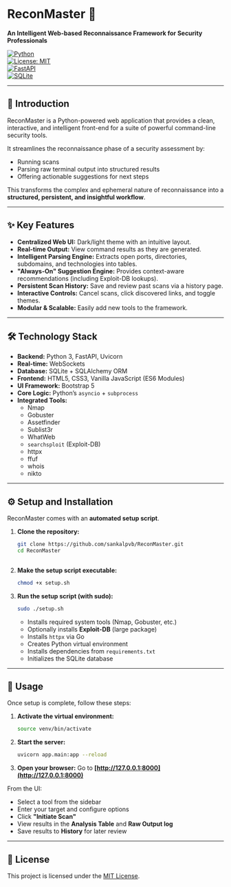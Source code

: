 # ReconMaster 🚀  
**An Intelligent Web-based Reconnaissance Framework for Security Professionals**  

[![Python](https://img.shields.io/badge/Python-3.8+-blue.svg)](https://www.python.org/)  
[![License: MIT](https://img.shields.io/badge/License-MIT-green.svg)](LICENSE)  
[![FastAPI](https://img.shields.io/badge/Backend-FastAPI-red.svg)](https://fastapi.tiangolo.com/)  
[![SQLite](https://img.shields.io/badge/Database-SQLite-lightgrey.svg)](https://www.sqlite.org/)  

---
## 🎯 Introduction  

ReconMaster is a Python-powered web application that provides a clean, interactive, and intelligent front-end for a suite of powerful command-line security tools.  

It streamlines the reconnaissance phase of a security assessment by:  
- Running scans  
- Parsing raw terminal output into structured results  
- Offering actionable suggestions for next steps  

This transforms the complex and ephemeral nature of reconnaissance into a **structured, persistent, and insightful workflow**.  

---

## ✨ Key Features  

- **Centralized Web UI:** Dark/light theme with an intuitive layout.  
- **Real-time Output:** View command results as they are generated.  
- **Intelligent Parsing Engine:** Extracts open ports, directories, subdomains, and technologies into tables.  
- **"Always-On" Suggestion Engine:** Provides context-aware recommendations (including Exploit-DB lookups).  
- **Persistent Scan History:** Save and review past scans via a history page.  
- **Interactive Controls:** Cancel scans, click discovered links, and toggle themes.  
- **Modular & Scalable:** Easily add new tools to the framework.  

---

## 🛠️ Technology Stack  

- **Backend:** Python 3, FastAPI, Uvicorn  
- **Real-time:** WebSockets  
- **Database:** SQLite + SQLAlchemy ORM  
- **Frontend:** HTML5, CSS3, Vanilla JavaScript (ES6 Modules)  
- **UI Framework:** Bootstrap 5  
- **Core Logic:** Python’s `asyncio` + `subprocess`  
- **Integrated Tools:**  
  - Nmap  
  - Gobuster  
  - Assetfinder  
  - Sublist3r  
  - WhatWeb  
  - `searchsploit` (Exploit-DB)  
  - httpx  
  - ffuf  
  - whois  
  - nikto  

---

## ⚙️ Setup and Installation  

ReconMaster comes with an **automated setup script**.  

1. **Clone the repository:**  
   ```bash
   git clone https://github.com/sankalpvb/ReconMaster.git
   cd ReconMaster
  

2. **Make the setup script executable:**

   ```bash
   chmod +x setup.sh
   ```

3. **Run the setup script (with sudo):**

   ```bash
   sudo ./setup.sh
   ```

   * Installs required system tools (Nmap, Gobuster, etc.)
   * Optionally installs **Exploit-DB** (large package)
   * Installs `httpx` via Go
   * Creates Python virtual environment
   * Installs dependencies from `requirements.txt`
   * Initializes the SQLite database

---

## 📖 Usage

Once setup is complete, follow these steps:

1. **Activate the virtual environment:**

   ```bash
   source venv/bin/activate
   ```

2. **Start the server:**

   ```bash
   uvicorn app.main:app --reload
   ```

3. **Open your browser:**
   Go to **[http://127.0.0.1:8000](http://127.0.0.1:8000)**

From the UI:

* Select a tool from the sidebar
* Enter your target and configure options
* Click **"Initiate Scan"**
* View results in the **Analysis Table** and **Raw Output log**
* Save results to **History** for later review

---

## 📜 License

This project is licensed under the [MIT License](LICENSE).

```
